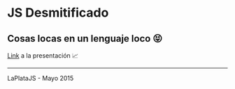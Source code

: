 # JS Desmitificado

## Cosas locas en un lenguaje loco :stuck_out_tongue_closed_eyes:

[Link](https://docs.google.com/presentation/d/1KeCV-Wbux8k_eJQd94VmW9CXKSgG2OR62O3wuKELZDc/edit?usp=sharing) a la presentación :chart_with_upwards_trend:

---
LaPlataJS - Mayo 2015 
